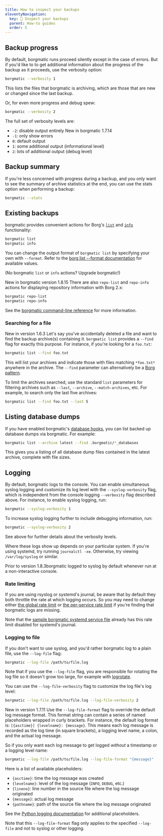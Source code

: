 ```yaml
---
title: How to inspect your backups
eleventyNavigation:
  key: 🔎 Inspect your backups
  parent: How-to guides
  order: 5
---
```

## Backup progress

By default, borgmatic runs proceed silently except in the case of errors. But
if you'd like to to get additional information about the progress of the
backup as it proceeds, use the verbosity option:

```bash
borgmatic --verbosity 1
```

This lists the files that borgmatic is archiving, which are those that are new
or changed since the last backup.

Or, for even more progress and debug spew:

```bash
borgmatic --verbosity 2
```

The full set of verbosity levels are:

 * `-2`: disable output entirely <span class="minilink minilink-addedin">New in borgmatic 1.7.14</span>
 * `-1`: only show errors
 * `0`: default output
 * `1`: some additional output (informational level)
 * `2`: lots of additional output (debug level)


## Backup summary

If you're less concerned with progress during a backup, and you only want to
see the summary of archive statistics at the end, you can use the stats
option when performing a backup:

```bash
borgmatic --stats
```

## Existing backups

borgmatic provides convenient actions for Borg's
[`list`](https://borgbackup.readthedocs.io/en/stable/usage/list.html) and
[`info`](https://borgbackup.readthedocs.io/en/stable/usage/info.html)
functionality:

```bash
borgmatic list
borgmatic info
```

You can change the output format of `borgmatic list` by specifying your own
with `--format`. Refer to the [borg list --format
documentation](https://borgbackup.readthedocs.io/en/stable/usage/list.html#the-format-specifier-syntax)
for available values.

(No borgmatic `list` or `info` actions? Upgrade borgmatic!)

<span class="minilink minilink-addedin">New in borgmatic version 1.8.15</span>
There are also `repo-list` and `repo-info` actions for displaying repository
information with Borg 2.x:

```bash
borgmatic repo-list
borgmatic repo-info
```

See the [borgmatic command-line
reference](https://torsion.org/borgmatic/docs/reference/command-line/) for
more information.


### Searching for a file

<span class="minilink minilink-addedin">New in version 1.6.3</span> Let's say
you've accidentally deleted a file and want to find the backup archive(s)
containing it. `borgmatic list` provides a `--find` flag for exactly this
purpose. For instance, if you're looking for a `foo.txt`:

```bash
borgmatic list --find foo.txt
```

This will list your archives and indicate those with files matching
`*foo.txt*` anywhere in the archive. The `--find` parameter can alternatively
be a [Borg
pattern](https://borgbackup.readthedocs.io/en/stable/usage/help.html#borg-patterns).

To limit the archives searched, use the standard `list` parameters for
filtering archives such as `--last`, `--archive`, `--match-archives`, etc. For
example, to search only the last five archives:

```bash
borgmatic list --find foo.txt --last 5
```

## Listing database dumps

If you have enabled borgmatic's [database
hooks](https://torsion.org/borgmatic/docs/how-to/backup-your-databases/), you
can list backed up database dumps via borgmatic. For example:

```bash 
borgmatic list --archive latest --find .borgmatic/*_databases
```

This gives you a listing of all database dump files contained in the latest
archive, complete with file sizes.


## Logging

By default, borgmatic logs to the console. You can enable simultaneous syslog
logging and customize its log level with the `--syslog-verbosity` flag, which
is independent from the console logging `--verbosity` flag described above.
For instance, to enable syslog logging, run:

```bash
borgmatic --syslog-verbosity 1
```

To increase syslog logging further to include debugging information, run:

```bash
borgmatic --syslog-verbosity 2
```

See above for further details about the verbosity levels.

Where these logs show up depends on your particular system. If you're using
systemd, try running `journalctl -xe`. Otherwise, try viewing
`/var/log/syslog` or similar.

<span class="minilink minilink-addedin">Prior to version 1.8.3</span>borgmatic
logged to syslog by default whenever run at a non-interactive console.

### Rate limiting

If you are using rsyslog or systemd's journal, be aware that by default they
both throttle the rate at which logging occurs. So you may need to change
either [the global rate
limit](https://www.rootusers.com/how-to-change-log-rate-limiting-in-linux/) or
[the per-service rate
limit](https://www.freedesktop.org/software/systemd/man/journald.conf.html#RateLimitIntervalSec=)
if you're finding that borgmatic logs are missing.

Note that the [sample borgmatic systemd service
file](https://torsion.org/borgmatic/docs/how-to/set-up-backups/#systemd)
already has this rate limit disabled for systemd's journal.


### Logging to file

If you don't want to use syslog, and you'd rather borgmatic log to a plain
file, use the `--log-file` flag:

```bash
borgmatic --log-file /path/to/file.log
```

Note that if you use the `--log-file` flag, you are responsible for rotating
the log file so it doesn't grow too large, for example with
[logrotate](https://wiki.archlinux.org/index.php/Logrotate).

You can use the `--log-file-verbosity` flag to customize the log file's log level:

```bash
borgmatic --log-file /path/to/file.log --log-file-verbosity 2
```

<span class="minilink minilink-addedin">New in version 1.7.11</span> Use the
`--log-file-format` flag to override the default log message format. This
format string can contain a series of named placeholders wrapped in curly
brackets. For instance, the default log format is: `[{asctime}] {levelname}:
{message}`. This means each log message is recorded as the log time (in square
brackets), a logging level name, a colon, and the actual log message.

So if you only want each log message to get logged *without* a timestamp or a
logging level name:

```bash
borgmatic --log-file /path/to/file.log --log-file-format "{message}"
```

Here is a list of available placeholders:

 * `{asctime}`: time the log message was created
 * `{levelname}`: level of the log message (`INFO`, `DEBUG`, etc.)
 * `{lineno}`: line number in the source file where the log message originated
 * `{message}`: actual log message
 * `{pathname}`: path of the source file where the log message originated

See the [Python logging
documentation](https://docs.python.org/3/library/logging.html#logrecord-attributes)
for additional placeholders.

Note that this `--log-file-format` flag only applies to the specified
`--log-file` and not to syslog or other logging.
